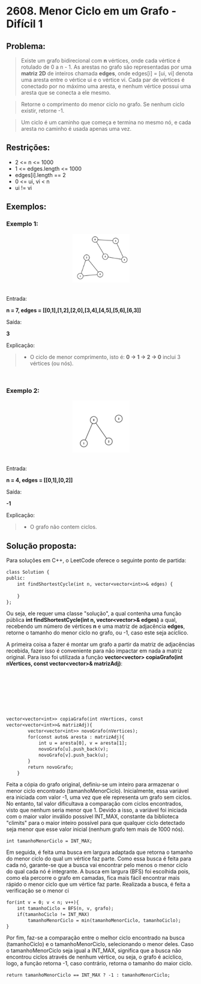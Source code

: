 # 2608. Menor Ciclo em um Grafo - Difícil 1

## Problema:
> Existe um grafo bidirecional com **n** vértices, onde cada vértice é rotulado de 0 a n - 1. As arestas no grafo são representadas por uma **matriz 2D** de inteiros chamada **edges**, onde edges[i] = [ui, vi] denota uma aresta entre o vértice ui e o vértice vi. Cada par de vértices é conectado por no máximo uma aresta, e nenhum vértice possui uma aresta que se conecta a ele mesmo.

> Retorne o comprimento do menor ciclo no grafo. Se nenhum ciclo existir, retorne -1.

> Um ciclo é um caminho que começa e termina no mesmo nó, e cada aresta no caminho é usada apenas uma vez.

## Restrições:
- 2 <= n <= 1000
- 1 <= edges.length <= 1000
- edges[i].length == 2
- 0 <= ui, vi < n
- ui != vi

## Exemplos:

### Exemplo 1:

<div style="text-align: center;">
    <img src="../imagens/2608graph1.png" alt="grafo1" style="max-width: 30%; height: auto;">
</div>
</br>

Entrada: 

**n = 7, edges = [[0,1],[1,2],[2,0],[3,4],[4,5],[5,6],[6,3]]**

Saída:

**3**

Explicação:
> - O ciclo de menor comprimento, isto é: **0 -> 1 -> 2 -> 0** inclui 3 vértices (ou nós). 

</br>

### Exemplo 2:

<div style="text-align: center;">
    <img src="../imagens/2608graph2.png" alt="grafo2" style="max-width: 30%; height: auto;">
</div>
</br>

Entrada: 

**n = 4, edges = [[0,1],[0,2]]**

Saída:

**-1**

Explicação:
> - O grafo não contem ciclos.

## Solução proposta:

Para soluções em C++, o LeetCode oferece o seguinte ponto de partida:

```
class Solution {
public:
    int findShortestCycle(int n, vector<vector<int>>& edges) {
        
    }
};
```

Ou seja, ele requer uma classe "solução", a qual contenha uma função pública **int findShortestCycle(int n, vector<vector<int>>& edges)** a qual, recebendo um número de vértices **n** e uma matriz de adjacência **edges**, retorne o tamanho do menor ciclo no grafo, ou -1, caso este seja acíclico.

A primeira coisa a fazer é montar um grafo a partir da matriz de adjacências recebida, fazer isso é conveniente para não impactar em nada a matriz original. Para isso foi utilizada a função **vector<vector<int>> copiaGrafo(int nVertices, const vector<vector<int>>& matrizAdj)**:

</br>
</br>
</br>
</br>
</br>
</br>

```    
vector<vector<int>> copiaGrafo(int nVertices, const vector<vector<int>>& matrizAdj){
        vector<vector<int>> novoGrafo(nVertices);
        for(const auto& aresta : matrizAdj){
            int u = aresta[0], v = aresta[1];
            novoGrafo[u].push_back(v);
            novoGrafo[v].push_back(u);
        }
        return novoGrafo;
    }
```

Feita a cópia do grafo original, definiu-se um inteiro para armazenar o menor ciclo encontrado (tamanhoMenorCiclo). Inicialmente, essa variável era iniciada com valor -1, uma vez que ele representa um grafo sem ciclos. No entanto, tal valor dificultava a comparação com ciclos encontrados, visto que nenhum seria menor que 1. Devido a isso, a variável foi iniciada com o maior valor inválido possivel INT_MAX, constante da biblioteca "climits" para o maior inteiro possível para que qualquer ciclo detectado seja menor que esse valor inicial (nenhum grafo tem mais de 1000 nós).

```
int tamanhoMenorCiclo = INT_MAX;
```

Em seguida, é feita uma busca em largura adaptada que retorna o tamanho do menor ciclo do qual um vértice faz parte. Como essa busca é feita para cada nó, garante-se que a busca vai encontrar pelo menos o menor ciclo do qual cada nó é integrante. A busca em largura (BFS) foi escolhida pois, como ela percorre o grafo em camadas, fica mais fácil encontrar mais rápido o menor ciclo que um vértice faz parte. Realizada a busca, é feita a verificação se o menor ci

```
for(int v = 0; v < n; v++){
    int tamanhoCiclo = BFS(n, v, grafo);
    if(tamanhoCiclo != INT_MAX) 
        tamanhoMenorCiclo = min(tamanhoMenorCiclo, tamanhoCiclo);
}
```

Por fim, faz-se a comparação entre o melhor ciclo encontrado na busca (tamanhoCiclo) e o tamanhoMenorCiclo, selecionando o menor deles. Caso o tamanhoMenorCiclo seja igual a INT_MAX, significa que a busca não encontrou ciclos através de nenhum vértice, ou seja, o grafo é acíclico, logo, a função retorna -1, caso contrário, retorna o tamanho do maior ciclo.

```
return tamanhoMenorCiclo == INT_MAX ? -1 : tamanhoMenorCiclo;
```